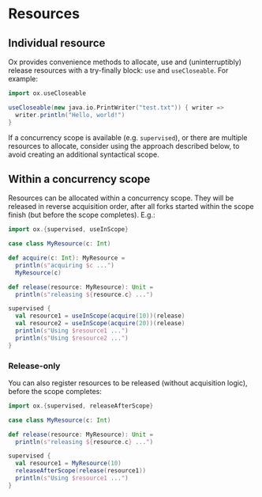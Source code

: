 # Resources

## Individual resource

Ox provides convenience methods to allocate, use and (uninterruptibly) release resources with a try-finally block: `use`
and `useCloseable`. For example:

```scala mdoc:compile-only
import ox.useCloseable

useCloseable(new java.io.PrintWriter("test.txt")) { writer =>
  writer.println("Hello, world!")
}
```

If a concurrency scope is available (e.g. `supervised`), or there are multiple resources to allocate, consider using the
approach described below, to avoid creating an additional syntactical scope.

## Within a concurrency scope

Resources can be allocated within a concurrency scope. They will be released in reverse acquisition order, after all 
forks started within the scope finish (but before the scope completes). E.g.:

```scala mdoc:compile-only
import ox.{supervised, useInScope}

case class MyResource(c: Int)

def acquire(c: Int): MyResource =
  println(s"acquiring $c ...")
  MyResource(c)

def release(resource: MyResource): Unit =
  println(s"releasing ${resource.c} ...")

supervised {
  val resource1 = useInScope(acquire(10))(release)
  val resource2 = useInScope(acquire(20))(release)
  println(s"Using $resource1 ...")
  println(s"Using $resource2 ...")
}
```

### Release-only

You can also register resources to be released (without acquisition logic), before the scope completes:

```scala mdoc:compile-only
import ox.{supervised, releaseAfterScope}

case class MyResource(c: Int)

def release(resource: MyResource): Unit =
  println(s"releasing ${resource.c} ...")

supervised {
  val resource1 = MyResource(10)
  releaseAfterScope(release(resource1))
  println(s"Using $resource1 ...")
}
```
